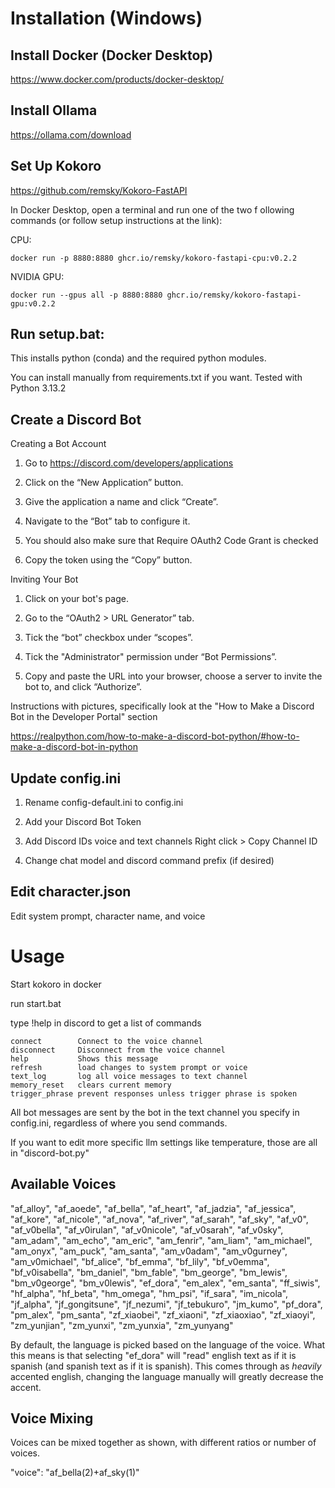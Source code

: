 # Installation (Windows)

## Install Docker (Docker Desktop)
https://www.docker.com/products/docker-desktop/

## Install Ollama
https://ollama.com/download

## Set Up Kokoro
  https://github.com/remsky/Kokoro-FastAPI
  
  In Docker Desktop, open a terminal and run one of the two f ollowing commands (or follow setup instructions at the link):

CPU:

    docker run -p 8880:8880 ghcr.io/remsky/kokoro-fastapi-cpu:v0.2.2
    
NVIDIA GPU:

    docker run --gpus all -p 8880:8880 ghcr.io/remsky/kokoro-fastapi-gpu:v0.2.2

## Run setup.bat:
  This installs python (conda) and the required python modules.
  
  You can install manually from requirements.txt if you want. Tested with Python 3.13.2

## Create a Discord Bot

Creating a Bot Account

1. Go to https://discord.com/developers/applications

2. Click on the “New Application” button.

3. Give the application a name and click “Create”.

4. Navigate to the “Bot” tab to configure it.

5. You should also make sure that Require OAuth2 Code Grant is checked

6. Copy the token using the “Copy” button.


Inviting Your Bot
1. Click on your bot's page.

2. Go to the “OAuth2 > URL Generator” tab.

3. Tick the “bot” checkbox under “scopes”.

4. Tick the "Administrator" permission under “Bot Permissions”.

5. Copy and paste the URL into your browser, choose a server to invite the bot to, and click “Authorize”.

Instructions with pictures, specifically look at the "How to Make a Discord Bot in the Developer Portal" section

https://realpython.com/how-to-make-a-discord-bot-python/#how-to-make-a-discord-bot-in-python 

## Update config.ini
  1. Rename config-default.ini to config.ini
  
  2. Add your Discord Bot Token 
  
  3. Add Discord IDs voice and text channels
    Right click > Copy Channel ID
    
  4. Change chat model and discord command prefix (if desired)

## Edit character.json
  Edit system prompt, character name, and voice


# Usage
Start kokoro in docker
	
run start.bat
    
type !help in discord to get a list of commands

    connect        Connect to the voice channel
    disconnect     Disconnect from the voice channel
    help           Shows this message
    refresh        load changes to system prompt or voice
    text_log       log all voice messages to text channel
    memory_reset   clears current memory
    trigger_phrase prevent responses unless trigger phrase is spoken

All bot messages are sent by the bot in the text channel you specify in config.ini, regardless of where you send commands.

If you want to edit more specific llm settings like temperature, those are all in "discord-bot.py"

## Available Voices
"af_alloy", "af_aoede", "af_bella", "af_heart", "af_jadzia", "af_jessica", "af_kore", "af_nicole", "af_nova", "af_river", "af_sarah", "af_sky", "af_v0", "af_v0bella", "af_v0irulan", "af_v0nicole", "af_v0sarah", "af_v0sky", "am_adam", "am_echo", "am_eric", "am_fenrir", "am_liam", "am_michael", "am_onyx", "am_puck", "am_santa", "am_v0adam", "am_v0gurney", "am_v0michael", "bf_alice", "bf_emma", "bf_lily", "bf_v0emma", "bf_v0isabella", "bm_daniel", "bm_fable", "bm_george", "bm_lewis", "bm_v0george", "bm_v0lewis", "ef_dora", "em_alex", "em_santa", "ff_siwis", "hf_alpha", "hf_beta", "hm_omega", "hm_psi", "if_sara", "im_nicola", "jf_alpha", "jf_gongitsune", "jf_nezumi", "jf_tebukuro", "jm_kumo", "pf_dora", "pm_alex", "pm_santa", "zf_xiaobei", "zf_xiaoni", "zf_xiaoxiao", "zf_xiaoyi", "zm_yunjian", "zm_yunxi", "zm_yunxia", "zm_yunyang"

By default, the language is picked based on the language of the voice. What this means is that selecting "ef_dora" will "read" english text as if it is spanish (and spanish text as if it is spanish). This comes through as _heavily_ accented english, changing the language manually will greatly decrease the accent.

## Voice Mixing
Voices can be mixed together as shown, with different ratios or number of voices.

"voice": "af_bella(2)+af_sky(1)"

